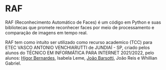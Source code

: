 # RAF
RAF (Reconhecimento Automático de Faces) é um código em Python e suas bibliotecas que promete reconhecer faces por meio de processamento e comparação de imagens em tempo real. 

RAF tem como intuito ser utilizado como recurso academico (TCC) para ETEC VASCO ANTONIO VENCHIARUTTI de JUNDIAÍ - SP, criado pelos alunos do TÉCNICO EM INFORMÁTICA PARA INTERNET 2021/2022, pelo alunos: <a href="https://github.com/higorber">Higor Bernardes</a>, Isabela Leme, <a href="https://github.com/Barsotti0909">João Barsotti</a>, João Reis e Whillian Gabriel.
